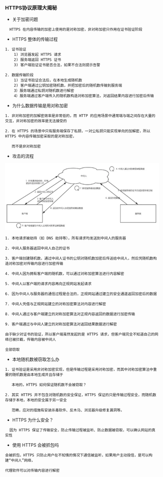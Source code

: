### HTTPS协议原理大揭秘

* 关于加密问题
```
  HTTPS 在内容传输的加密上使用的是对称加密，非对称加密只作用在证书验证阶段
```
* HTTPS 整体的传输过程
```
1. 证书验证
    1) 浏览器发起 HTTPS 请求
    2) 服务端返回 HTTPS 证书
    3) 客户端验证证书是否合法，如果不合法则提示告警
    
2. 数据传输阶段
    1) 当证书验证合法后，在本地生成随机数
    2) 客户端通过公钥加密随机数，并把加密后的随机数传输到服务端
    3）服务端通过私钥对随机数进行解密
    4）服务端通过客户端传入的随机数构造对称加密算法，对返回结果内容进行加密后传输
```
* 为什么数据传输是用对称加密
```
1. 非对称加密的加解密效率是非常低的，而 HTTP 的应用场景中通常端与端之间存在大量的交互，非对称加密的效率是无法接受的

2. 在 HTTPS 的场景中只有服务端保存了私钥，一对公私钥只能实现单向的加解密，所以HTTPS 中内容传输加密采取的是对称加密，

   而不是非对称加密
```
* 攻击的流程

![](https://github.com/Yangliangfeng/Linux/raw/master/file/images/https.png)

```
1. 本地请求被劫持（如 DNS 劫持等），所有请求均发送到中间人的服务器

2. 中间人服务器返回中间人自己的证书

3. 客户端创建随机数，通过中间人证书的公钥对随机数加密后传送给中间人，然后凭随机数构造对称加密对传输内容进行加密传输

4. 中间人因为拥有客户端的随机数，可以通过对称加密算法进行内容解密

5. 中间人以客户端的请求内容再向正规网站发起请求

6. 因为中间人与服务器的通信过程是合法的，正规网站通过建立的安全通道返回加密后的数据

7. 中间人凭借与正规网站建立的对称加密算法对内容进行解密

8. 中间人通过与客户端建立的对称加密算法对正规内容返回的数据进行加密传输

9. 客户端通过与中间人建立的对称加密算法对返回结果数据进行解密

由于缺少对证书的验证，所以客户端虽然发起的是 HTTPS 请求，但客户端完全不知道自己的网络已被拦截，传输内容被中间人

全部窃取
```
* 本地随机数被窃取怎么办
```
1. 证书验证是采用非对称加密实现，但是传输过程是采用对称加密，而其中对称加密算法中重要的随机数是由本地生成并且存储于

   本地的，HTTPS 如何保证随机数不会被窃取？

2. 其实 HTTPS 并不包含对随机数的安全保证，HTTPS 保证的只是传输过程安全，而随机数存储于本地，本地的安全属于另一安全

   范畴，应对的措施有安装杀毒软件、反木马、浏览器升级修复漏洞等。
```
* HTTPS 为什么安全？
```
  因为 HTTPS 保证了传输安全，防止传输过程被监听、防止数据被窃取，可以确认网站的真实性
```
* 使用 HTTPS 会被抓包吗
```
会被抓包，HTTPS 只防止用户在不知情的情况下通信被监听，如果用户主动授信，是可以构建“中间人”网络，

代理软件可以对传输内容进行解密
```

